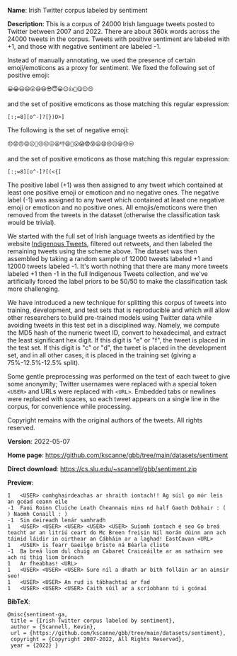 
**Name**: Irish Twitter corpus labeled by sentiment

**Description**: This is a corpus of 24000 Irish language tweets posted to Twitter between 2007 and 2022. There are about 360k words across the 24000 tweets in the corpus. Tweets with positive sentiment are labeled with +1, and those with negative sentiment are labeled -1.

Instead of manually annotating, we used the presence of certain
emoji/emoticons as a proxy for sentiment.
We fixed the following set of positive emoji:
~~~
😀😂😃😄😛😅😆😎😇😁😊👍🙂😋😌😍
~~~
and the set of positive emoticons as those matching this regular expression:
~~~
[:;=8][o^-]?[})D>]
~~~

The following is the set of negative emoji:
~~~
😞😟😠😡😕🙁😣😔😖😫👎😩😤😮😱😨😰😦😧😢😥😪😓😒
~~~
and the set of positive emoticons as those matching this regular expression:
~~~
[:;=8][o^-]?[(<{]
~~~

The positive label (+1) was then assigned to any tweet which
contained at least one positive emoji or emoticon and no negative ones.
The negative label (-1) was assigned to any tweet which contained
at least one negative emoji or emoticon and no positive ones.
All emojis/emoticons were then removed from the tweets in the dataset
(otherwise the classification task would be trivial).

We started with the full set of Irish language tweets as
identified by the website [Indigenous Tweets](http://indigenoustweets.com/ga/),
filtered out retweets, and then labeled the remaining tweets using
the scheme above. The dataset was then assembled by taking a
random sample of 12000 tweets labeled +1 and 12000 tweets labeled -1.
It's worth nothing that there are many more tweets labeled +1 then -1 in
the full Indigenous Tweets collection, and we've artificially
forced the label priors to be 50/50 to make the classification task
more challenging.

We have introduced a new technique for splitting this corpus of tweets
into training, development, and test sets that is reproducible and which
will allow other researchers to build pre-trained models using Twitter
data while avoiding tweets in this test set in a disciplined way.
Namely, we compute the MD5 hash of the numeric tweet ID,
convert to hexadecimal, and extract the least significant hex digit.
If this digit is "e" or "f", the tweet is placed in the test set.
If this digit is "c" or "d", the tweet is placed in the development set,
and in all other cases, it is placed in the training set
(giving a 75%-12.5%-12.5% split).

Some gentle preprocessing was performed on the text of each tweet
to give some anonymity; Twitter usernames were replaced with
a special token `<USER>` and URLs were replaced with `<URL>`.
Embedded tabs or newlines were replaced with spaces, so each tweet 
appears on a single line in the corpus, for convenience while processing.

Copyright remains with the original authors of the tweets.
All rights reserved.

**Version**: 2022-05-07

**Home page**: <https://github.com/kscanne/gbb/tree/main/datasets/sentiment>

**Direct download**: <https://cs.slu.edu/~scannell/gbb/sentiment.zip>

**Preview**:
~~~
1	<USER> comhghairdeachas ar shraith iontach!! Ag súil go mór leis an gcéad ceann eile
-1	Faoi Roinn Cluiche Leath Cheannais mins nd half Gaoth Dobhair : ( ) Naomh Conaill : )
-1	Sin deireadh lenár samhradh
1	<USER> <USER> <USER> <USER> <USER> Suíomh íontach é seo Go breá teacht ar an litriú ceart do Mc Breen freisin Níl morán dúinn ann ach táimid láidir in oirthear an Cábháin ar a laghad! EastCavan <URL>
1	<USER> is fearr Gaeilge briste ná Béarla cliste
-1	Ba breá liom dul chuig an Cabaret Craiceáilte ar an sathairn seo ach ní thig liom brónach
1	Ar fheabhas! <URL>
1	<USER> <USER> <USER> Sure níl a dhath ar bith folláin ar an aimsir seo!
1	<USER> <USER> An rud is tábhachtaí ar fad
1	<USER> <USER> <USER> Caith súil ar a scríobhann tú i gcónaí
~~~

**BibTeX**:
~~~
@misc{sentiment-ga,
 title = {Irish Twitter corpus labeled by sentiment},
 author = {Scannell, Kevin},
 url = {https://github.com/kscanne/gbb/tree/main/datasets/sentiment},
 copyright = {Copyright 2007-2022, All Rights Reserved},
 year = {2022} }
~~~
